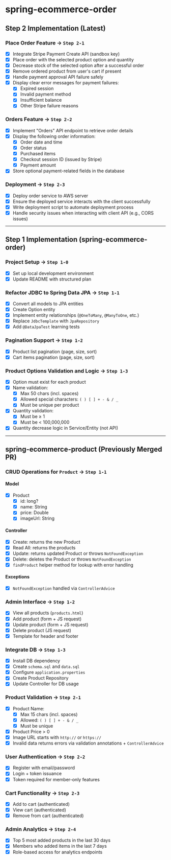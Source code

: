 # spring-ecommerce-order

## Step 2 Implementation (Latest)

### Place Order Feature -> `Step 2-1`
- [x] Integrate Stripe Payment Create API (sandbox key)
- [x] Place order with the selected product option and quantity
- [x] Decrease stock of the selected option after a successful order
- [x] Remove ordered product from user's cart if present
- [x] Handle payment approval API failure safely
- [x] Display clear error messages for payment failures:
  - [x] Expired session
  - [x] Invalid payment method
  - [x] Insufficient balance
  - [x] Other Stripe failure reasons

### Orders Feature -> `Step 2-2`
- [x] Implement "Orders" API endpoint to retrieve order details
- [x] Display the following order information:
  - [x] Order date and time
  - [x] Order status
  - [x] Purchased items
  - [x] Checkout session ID (issued by Stripe)
  - [x] Payment amount
- [x] Store optional payment-related fields in the database

### Deployment -> `Step 2-3`
- [x] Deploy order service to AWS server
- [x] Ensure the deployed service interacts with the client successfully
- [x] Write deployment script to automate deployment process
- [x] Handle security issues when interacting with client API (e.g., CORS issues)

---

## Step 1 Implementation (spring-ecommerce-order)

### Project Setup -> `Step 1-0`
- [x] Set up local development environment
- [x] Update README with structured plan

### Refactor JDBC to Spring Data JPA -> `Step 1-1`
- [x] Convert all models to JPA entities
- [x] Create Option entity
- [x] Implement entity relationships (`@OneToMany`, `@ManyToOne`, etc.)
- [x] Replace `JdbcTemplate` with `JpaRepository`
- [x] Add `@DataJpaTest` learning tests

### Pagination Support -> `Step 1-2`
- [x] Product list pagination (page, size, sort)
- [x] Cart items pagination (page, size, sort)

### Product Options Validation and Logic -> `Step 1-3`
- [x] Option must exist for each product
- [x] Name validation:
  - [x] Max 50 chars (incl. spaces)
  - [x] Allowed special characters: `( ) [ ] + - & / _`
  - [x] Must be unique per product
- [x] Quantity validation:
  - [x] Must be ≥ 1
  - [x] Must be < 100,000,000
- [x] Quantity decrease logic in Service/Entity (not API)

---

## spring-ecommerce-product (Previously Merged PR)

### CRUD Operations for `Product` -> `Step 1-1`
#### Model
- [x] Product
  - [x] id: long?
  - [x] name: String
  - [x] price: Double
  - [x] imageUrl: String

#### Controller
- [x] Create: returns the new Product
- [x] Read All: returns the products
- [x] Update: returns updated Product or throws `NotFoundException`
- [x] Delete: deletes the Product or throws `NotFoundException`
- [x] `findProduct` helper method for lookup with error handling

#### Exceptions
- [x] `NotFoundException` handled via `ControllerAdvice`

### Admin Interface -> `Step 1-2`
- [x] View all products (`products.html`)
- [x] Add product (form + JS request)
- [x] Update product (form + JS request)
- [x] Delete product (JS request)
- [x] Template for header and footer

### Integrate DB -> `Step 1-3`
- [x] Install DB dependency
- [x] Create `schema.sql` and `data.sql`
- [x] Configure `application.properties`
- [x] Create Product Repository
- [x] Update Controller for DB usage

### Product Validation -> `Step 2-1`
- [x] Product Name:
  - [x] Max 15 chars (incl. spaces)
  - [x] Allowed: `( ) [ ] + - & / _`
  - [x] Must be unique
- [x] Product Price > 0
- [x] Image URL starts with `http://` or `https://`
- [x] Invalid data returns errors via validation annotations + `ControllerAdvice`

### User Authentication -> `Step 2-2`
- [x] Register with email/password
- [x] Login + token issuance
- [x] Token required for member-only features

### Cart Functionality -> `Step 2-3`
- [x] Add to cart (authenticated)
- [x] View cart (authenticated)
- [x] Remove from cart (authenticated)

### Admin Analytics -> `Step 2-4`
- [x] Top 5 most added products in the last 30 days
- [x] Members who added items in the last 7 days
- [x] Role-based access for analytics endpoints
